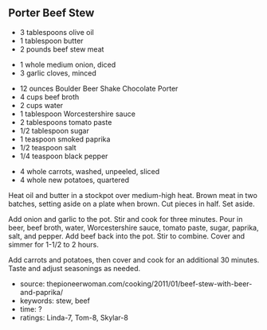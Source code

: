 Porter Beef Stew
----------------

- 3 tablespoons olive oil
- 1 tablespoon butter
- 2 pounds beef stew meat
<!-- -->
- 1 whole medium onion, diced
- 3 garlic cloves, minced
<!-- -->
- 12 ounces Boulder Beer Shake Chocolate Porter
- 4 cups beef broth
- 2 cups water
- 1 tablespoon Worcestershire sauce
- 2 tablespoons tomato paste
- 1/2 tablespoon sugar
- 1 teaspoon smoked paprika
- 1/2 teaspoon salt
- 1/4 teaspoon black pepper
<!-- -->
- 4 whole carrots, washed, unpeeled, sliced
- 4 whole new potatoes, quartered

Heat oil and butter in a stockpot over medium-high heat.  Brown meat
in two batches, setting aside on a plate when brown.  Cut pieces in
half.  Set aside.

Add onion and garlic to the pot.  Stir and cook for three minutes.
Pour in beer, beef broth, water, Worcestershire sauce, tomato paste,
sugar, paprika, salt, and pepper.  Add beef back into the pot.  Stir
to combine.  Cover and simmer for 1-1/2 to 2 hours.

Add carrots and potatoes, then cover and cook for an additional 30
minutes.  Taste and adjust seasonings as needed.

- source: thepioneerwoman.com/cooking/2011/01/beef-stew-with-beer-and-paprika/
- keywords: stew, beef
- time: ?
- ratings: Linda-7, Tom-8, Skylar-8
